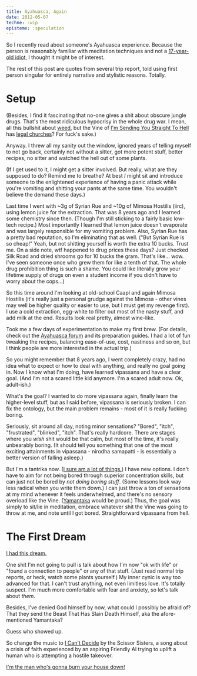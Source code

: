```yaml
---
title: Ayahuasca, Again
date: 2012-05-07
techne: :wip
episteme: :speculation
---
```


So I recently read about someone's Ayahuasca experience. Because the person is reasonably familiar with meditation techniques and not a [17-year-old idiot](http://blog.muflax.com/2012/01/03/how-my-brain-broke/), I thought it might be of interest.

The rest of this post are quotes from several trip report, told using first person singular for entirely narrative and stylistic reasons. Totally.

# Setup

(Besides, I find it fascinating that no-one gives a shit about obscure jungle drugs. That's the most ridiculous hypocrisy in the whole drug war. I mean, all this bullshit about [weed](http://www.youtube.com/watch?v=jsKjcRNUaW0), but the Vine of [I'm Sending You Straight To Hell](http://www.youtube.com/watch?v=QBV5CplE0Hg) has [legal churches](https://en.wikipedia.org/wiki/Santo_Daime)? For fuck's sake.)

Anyway. I threw all my sanity out the window, ignored years of telling myself to not go back, certainly not without a sitter, got more potent stuff, better recipes, no sitter and watched the hell out of some plants.

(If I get used to it, I might get a sitter involved. But really, what are they supposed to do? Remind me to breathe? At best *I* might sit and introduce someone to the enlightened experience of having a panic attack while you're vomiting and shitting your pants at the same time. You wouldn't believe the demand these days.)

Last time I went with ~3g of Syrian Rue and ~10g of Mimosa Hostilis (iirc), using lemon juice for the extraction. That was 8 years ago and I learned some chemistry since then. (Though I'm still sticking to a fairly basic low-tech recipe.) Most importantly I learned that lemon juice doesn't evaporate and was largely responsible for my vomiting problem. Also, Syrian Rue has a pretty bad reputation, so I'm eliminating that as well. ("But Syrian Rue is so cheap!" Yeah, but not shitting yourself is worth the extra 10 bucks. Trust me. On a side note, wtf happened to drug prices these days? Just checked Silk Road and dried shrooms go for 10 bucks the gram. That's like... wow. I've seen someone once who grew them for like a tenth of that. The whole drug prohibition thing is such a shame. You could like literally grow your lifetime supply of drugs on even a student income if you didn't have to worry about the cops...)

So this time around I'm looking at old-school Caapi and again Mimosa Hostilis (it's really just a personal grudge against the Mimosa - other vines may well be higher quality or easier to use, but I must get my revenge first). I use a cold extraction, egg-white to filter out most of the nasty stuff, and add milk at the end. Results look real pretty, almost wine-like. 

Took me a few days of experimentation to make my first brew. (For details, check out the [Ayahuasca forum](http://forums.ayahuasca.com) and its preparation guides. I had a lot of fun tweaking the recipes, balancing ease-of-use, cost, nastiness and so on, but I think people are more interested in the actual trip.)

So you might remember that 8 years ago, I went completely crazy, had no idea what to expect or how to deal with anything, and really no goal going in. Now I know what I'm doing, have learned vipassana and have a clear goal. (And I'm not a scared little kid anymore. I'm a scared adult now. Ok, adult-ish.)

What's the goal? I wanted to do more vipassana again, finally learn the higher-level stuff, but as I said before, vipassana is seriously broken. I can fix the ontology, but the main problem remains - most of it is really fucking boring.

Seriously, sit around all day, noting minor sensations? "Bored", "itch", "frustrated", "blinked", "itch". That's really hardcore. There are stages where you *wish* shit would be that calm, but most of the time, it's really unbearably boring. (It should tell you something that one of the most exciting attainments in vipassana - nirodha samapatti - is essentially a better version of falling asleep.) 

But I'm a tantrika now. ([I sure am a lot of things.](http://www.rifftrax.com/shorts/what-is-nothing)) I have new options. I don't have to aim for not being bored through superior concentration skills, but can just not be bored by *not doing boring stuff*. (Some lessons look way less radical when you write them down.) I can just throw a ton of sensations at my mind whenever it feels underwhelmed, and there's no sensory overload like the Vine. ([Yamantaka](http://www.yamantaka.org/) would be proud.) Thus, the goal was simply to sit/lie in meditation, embrace whatever shit the Vine was going to throw at me, and note until I got bored. Straightforward vipassana from hell.

# The First Dream

[I had this dream.](https://en.wikipedia.org/wiki/Ten_Nights_of_Dreams)

One shit I'm not going to pull is talk about how I'm now "ok with life" or "found a connection to people" or any of that stuff. (Just read normal trip reports, or heck, watch some plants yourself.) My inner cynic is way too advanced for that. I can't trust anything, not even limitless love. It's totally suspect. I'm much more comfortable with fear and anxiety, so let's talk about *them*.

Besides, I've denied God himself by now, what could I possibly be afraid of? That they send the Beast That Has Slain Death Himself, aka the afore-mentioned Yamantaka?

Guess who showed up.

So change the music to [I Can't Decide](https://7chan.org/fl/src/Cant_Decide.swf) by the Scissor Sisters, a song about a crisis of faith experienced by an aspiring Friendly AI trying to uplift a human who is attempting a hostile takeover.


[I'm the man who's gonna burn your house down!](http://www.youtube.com/watch?v=7mt8I6cvFsM)
